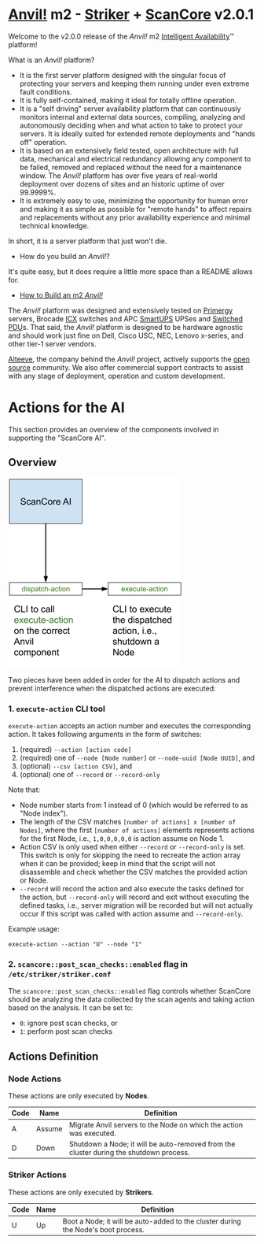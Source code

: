 # [Anvil!](https://www.alteeve.com/w/Anvil!) m2 - [Striker](https://www.alteeve.com/w/Striker) + [ScanCore](https://www.alteeve.com/w/ScanCore) v2.0.1

Welcome to the v2.0.0 release of the _Anvil!_ m2 [Intelligent Availability](https://www.alteeve.com/w/Intelligent_Availability)™ platform!

What is an _Anvil!_ platform?

- It is the first server platform designed with the singular focus of protecting your servers and keeping them running under even extreme fault conditions.
- It is fully self-contained, making it ideal for totally offline operation.
- It is a "self driving" server availability platform that can continuously monitors internal and external data sources, compiling, analyzing and autonomously deciding when and what action to take to protect your servers. It is ideally suited for extended remote deployments and "hands off" operation.
- It is based on an extensively field tested, open architecture with full data, mechanical and electrical redundancy allowing any component to be failed, removed and replaced without the need for a maintenance window. The _Anvil!_ platform has over five years of real-world deployment over dozens of sites and an historic uptime of over 99.9999%.
- It is extremely easy to use, minimizing the opportunity for human error and making it as simple as possible for "remote hands" to affect repairs and replacements without any prior availability experience and minimal technical knowledge.

In short, it is a server platform that just won't die.

- How do you build an _Anvil!_?

It's quite easy, but it does require a little more space than a README allows for.

- [How to Build an m2 _Anvil!_](https://www.alteeve.com/w/Build_an_m2_Anvil!)

The _Anvil!_ platform was designed and extensively tested on [Primergy](http://www.fujitsu.com/global/products/computing/servers/primergy/) servers, Brocade [ICX](http://www.brocade.com/en/products-services/switches/campus-network-switches.html) switches and APC [SmartUPS](http://www.apc.com/smartups/index.cfm?ISOCountryCode=ca) UPSes and [Switched PDU](http://www.apc.com/shop/ca/en/categories/power-distribution/rack-power-distribution/switched-rack-pdu/_/N-17k76am)s. That said, the _Anvil!_ platform is designed to be hardware agnostic and should work just fine on Dell, Cisco USC, NEC, Lenovo x-series, and other tier-1 server vendors.

[Alteeve](https://www.alteeve.com/), the company behind the _Anvil!_ project, actively supports the [open source](https://www.alteeve.com/w/Support) community. We also offer commercial support contracts to assist with any stage of deployment, operation and custom development.

# Actions for the AI

This section provides an overview of the components involved in supporting the "ScanCore AI".

## Overview

![Overview of the Action module working with the AI](./assets/scancore-ai-taking-action.png)

Two pieces have been added in order for the AI to dispatch actions and prevent interference when the dispatched actions are executed:

### 1. `execute-action` CLI tool

`execute-action` accepts an action number and executes the corresponding action. It takes following arguments in the form of switches:

1. (required) `--action [action code]`
2. (required) one of `--node [Node number]` or `--node-uuid [Node UUID]`, and
3. (optional) `--csv [action CSV]`, and
4. (optional) one of `--record` or `--record-only`

Note that:
* Node number starts from 1 instead of 0 (which would be referred to as "Node index").
* The length of the CSV matches `[number of actions] x [number of Nodes]`, where the first `[number of actions]` elements represents actions for the first Node, i.e., `1,0,0,0,0,0` is action assume on Node 1.
* Action CSV is only used when either `--record` or  `--record-only` is set. This switch is only for skipping the need to recreate the action array when it can be provided; keep in mind that the script will not disassemble and check whether the CSV matches the provided action or Node.
* `--record` will record the action and also execute the tasks defined for the action, but `--record-only` will record and exit without executing the defined tasks, i.e., server migration will be recorded but will not actually occur if this script was called with action assume and `--record-only`.

Example usage:

```
execute-action --action "U" --node "1"
```

### 2. `scancore::post_scan_checks::enabled` flag in `/etc/striker/striker.conf`

The `scancore::post_scan_checks::enabled` flag controls whether ScanCore should be analyzing the data collected by the scan agents and taking action based on the analysis. It can be set to:

- `0`: ignore post scan checks, or
- `1`: perform post scan checks

## Actions Definition

### Node Actions

These actions are only executed by **Nodes**.

| Code | Name   | Definition                                                                             |
| ---- | ------ | -------------------------------------------------------------------------------------- |
| A    | Assume | Migrate Anvil servers to the Node on which the action was executed.                    |
| D    | Down   | Shutdown a Node; it will be auto-removed from the cluster during the shutdown process. |

### Striker Actions

These actions are only executed by **Strikers**.

| Code | Name | Definition                                                                        |
| ---- | ---- | --------------------------------------------------------------------------------- |
| U    | Up   | Boot a Node; it will be auto-added to the cluster during the Node's boot process. |
